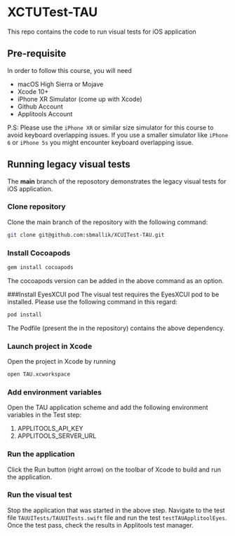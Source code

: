 # XCTUTest-TAU  

This repo contains the code to run visual tests for iOS application 

## Pre-requisite 

In order to follow this course, you will need 
 * macOS High Sierra or Mojave 
 * Xcode 10+
 * iPhone XR Simulator (come up with Xcode) 
 * Github Account
 * Applitools Account
 
 P.S: Please use the `iPhone XR` or similar size simulator for this course to avoid keyboard overlapping issues. If you use a smaller simulator like `iPhone 6` or `iPhone 5s` you might encounter keyboard overlapping issue.

## Running legacy visual tests 

The **main** branch of the reposotory demonstrates the legacy visual tests for iOS application. 

### Clone repository
Clone the main branch of the repository with the following command:
```bash
git clone git@github.com:sbmallik/XCUITest-TAU.git
```
### Install Cocoapods
```bash
gem install cocoapods
```
The cocoapods version can be added in the above command as an option.

###Install EyesXCUI pod
The visual test requires the EyesXCUI pod to be installed. Please use the following command in this regard:
```bash
pod install
```
The Podfile (present the in the repository) contains the above dependency.
### Launch project in Xcode
Open the project in Xcode by running
```bash
open TAU.xcworkspace
```
### Add environment variables
Open the TAU application scheme and add the following environment variables in the Test step: 
1. APPLITOOLS_API_KEY
1. APPLITOOLS_SERVER_URL
### Run the application
Click the Run button (right arrow) on the toolbar of Xcode to build and run the application.

### Run the visual test
Stop the application that was started in the above step. Navigate to the test file `TAUUITests/TAUUITests.swift` file and run the test `testTAUApplitoolEyes`. Once the test pass, check the results in Applitools test manager.

